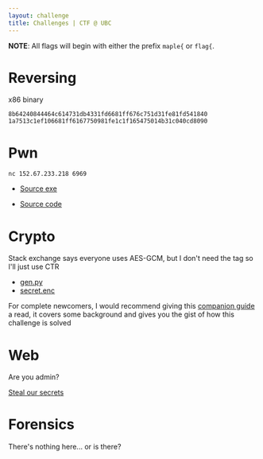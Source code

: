 ```yaml
--- 
layout: challenge 
title: Challenges | CTF @ UBC 
---
```


**NOTE**: All flags will begin with either the prefix `maple{` or `flag{`.

# Reversing

x86 binary

```
8b64240844464c614731db4331fd6681ff676c751d31fe81fd541840
1a7513c1ef106681ff6167750981fe1c1f165475014b31c040cd8090
```

# Pwn

```
nc 152.67.233.218 6969
```

- [Source exe](https://drive.google.com/file/d/15mBjhZ2czhF4d0cTBkW4ZAHd5_lVp4pw/view?usp=sharing)

- [Source code](https://drive.google.com/file/d/1op6YplcAflHZzy3bIugVVoJJOachG4fd/view?usp=sharing)

# Crypto

Stack exchange says everyone uses AES-GCM, but I don't need the tag so I'll just use CTR

- [gen.py](/assets/challenges/beginner-crypto/gen_no_comments.py)
- [secret.enc](/assets/challenges/beginner-crypto/secret.enc)

For complete newcomers, I would recommend giving this [companion guide](/2021/08/beginner-crypto/) a read, it covers some background and gives you the gist of how this challenge is solved

# Web

Are you admin?

[Steal our secrets](http://152.67.233.218:1337)

# Forensics

There's nothing here... or is there?

[//]: # (Nice! flag{M@pl3Syrup} )
